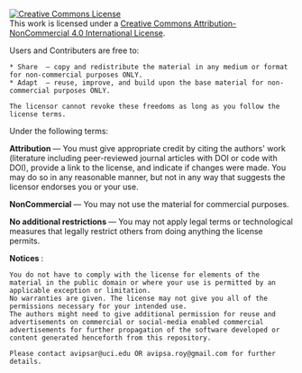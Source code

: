 <a rel="license" href="http://creativecommons.org/licenses/by-nc/4.0/"><img alt="Creative Commons License" style="border-width:0" src="https://i.creativecommons.org/l/by-nc/4.0/88x31.png" /></a><br />This work is licensed under a <a rel="license" href="http://creativecommons.org/licenses/by-nc/4.0/">Creative Commons Attribution-NonCommercial 4.0 International License</a>.


Users and Contributers are free to:

    * Share  — copy and redistribute the material in any medium or format for non-commercial purposes ONLY.
    * Adapt  — reuse, improve, and build upon the base material for non-commercial purposes ONLY.

    The licensor cannot revoke these freedoms as long as you follow the license terms.

Under the following terms:

   <b> Attribution </b> — You must give appropriate credit by citing the authors' work (literature including peer-reviewed journal articles with DOI or code with DOI), provide a link to the license, and indicate if changes were made. You may do so in any reasonable manner, but not in any way that suggests the licensor endorses you or your use.

   <b> NonCommercial </b> — You may not use the material for commercial purposes.

   <b> No additional restrictions </b> — You may not apply legal terms or technological measures that legally restrict others from doing anything the license permits.

<b> Notices </b>:

    You do not have to comply with the license for elements of the material in the public domain or where your use is permitted by an applicable exception or limitation.
    No warranties are given. The license may not give you all of the permissions necessary for your intended use. 
    The authors might need to give additional permission for reuse and advertisements on commercial or social-media enabled commercial advertisements for further propagation of the software developed or content generated henceforth from this repository.

    Please contact avipsar@uci.edu OR avipsa.roy@gmail.com for further details.

